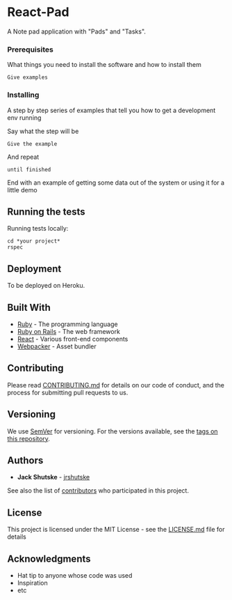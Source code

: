 # React-Pad

A Note pad application with "Pads" and "Tasks".

### Prerequisites

What things you need to install the software and how to install them

```
Give examples
```

### Installing

A step by step series of examples that tell you how to get a development env running

Say what the step will be

```
Give the example
```

And repeat

```
until finished
```

End with an example of getting some data out of the system or using it for a little demo

## Running the tests

Running tests locally:
```
cd *your project*    
rspec
```

## Deployment

To be deployed on Heroku.

## Built With

* [Ruby](https://www.ruby-lang.org/en/) - The programming language
* [Ruby on Rails](https://rubyonrails.org/) - The web framework
* [React](https://reactjs.org/) - Various front-end components
* [Webpacker](https://github.com/rails/webpacker) - Asset bundler

## Contributing

Please read [CONTRIBUTING.md](https://gist.github.com/PurpleBooth/b24679402957c63ec426) for details on our code of conduct, and the process for submitting pull requests to us.

## Versioning

We use [SemVer](http://semver.org/) for versioning. For the versions available, see the [tags on this repository](https://github.com/your/project/tags). 

## Authors

* **Jack Shutske** - [jrshutske](https://github.com/jrshutske)

See also the list of [contributors](https://github.com/your/project/contributors) who participated in this project.

## License

This project is licensed under the MIT License - see the [LICENSE.md](LICENSE.md) file for details

## Acknowledgments

* Hat tip to anyone whose code was used
* Inspiration
* etc
